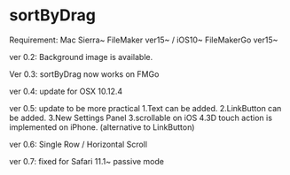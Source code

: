 # sortByDrag
Requirement: Mac Sierra~ FileMaker ver15~ / iOS10~ FileMakerGo ver15~

ver 0.2: Background image is available.

Ver 0.3: sortByDrag now works on FMGo

ver 0.4: update for OSX 10.12.4

ver 0.5: update to be more practical
1.Text can be added.
2.LinkButton can be added.
3.New Settings Panel
3.scrollable on iOS
4.3D touch action is implemented on iPhone.
(alternative to LinkButton)

ver 0.6: Single Row / Horizontal Scroll

ver 0.7: fixed for Safari 11.1~ passive mode